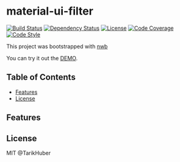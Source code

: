 # material-ui-filter
[![Build Status][travis-image]][travis-url]
[![Dependency Status][daviddm-image]][daviddm-url]
[![License][license-image]][license-url]
[![Code Coverage][coverage-image]][coverage-url]
[![Code Style][code-style-image]][code-style-url]

This project was bootstrapped with [nwb](https://github.com/insin/nwb)


You can try it out the [DEMO](https://tarikhuber.github.io/material-ui-filter/).


## Table of Contents

- [Features](#features)
- [License](#license)

## Features



## License

MIT @TarikHuber

[travis-image]: https://travis-ci.org/TarikHuber/material-ui-filter.svg?branch=master
[travis-url]: https://travis-ci.org/TarikHuber/material-ui-filter
[daviddm-image]: https://img.shields.io/david/TarikHuber/material-ui-filter.svg?style=flat-square
[daviddm-url]: https://david-dm.org/TarikHuber/material-ui-filter
[coverage-image]: https://img.shields.io/codecov/c/github/TarikHuber/material-ui-filter.svg?style=flat-square
[coverage-url]: https://codecov.io/gh/TarikHuber/material-ui-filter
[license-image]: https://img.shields.io/npm/l/express.svg
[license-url]: https://github.com/TarikHuber/material-ui-filter/master/LICENSE
[code-style-image]: https://img.shields.io/badge/code%20style-standard-brightgreen.svg?style=flat-square
[code-style-url]: http://standardjs.com/
